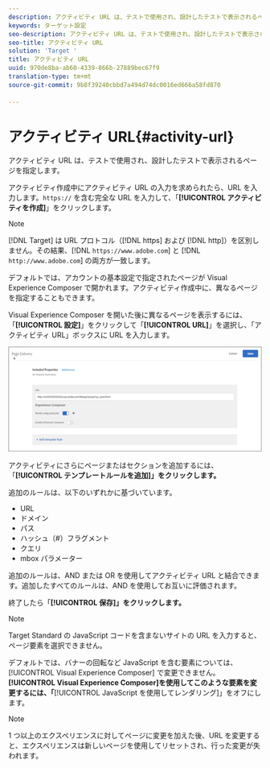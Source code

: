 ```yaml
---
description: アクティビティ URL は、テストで使用され、設計したテストで表示されるページを指定します。
keywords: ターゲット設定
seo-description: アクティビティ URL は、テストで使用され、設計したテストで表示されるページを指定します。
seo-title: アクティビティ URL
solution: 'Target '
title: アクティビティ URL
uuid: 970de8ba-ab60-4339-866b-27889bec67f9
translation-type: tm+mt
source-git-commit: 9b8f39240cbbd7a494d74dc0016ed666a58fd870

---
```



# アクティビティ URL{#activity-url}

アクティビティ URL は、テストで使用され、設計したテストで表示されるページを指定します。

アクティビティ作成中にアクティビティ URL の入力を求められたら、URL を入力します。`https://` を含む完全な URL を入力して、「**[!UICONTROL アクティビティを作成]**」をクリックします。

>[!NOTE]
>
>[!DNL Target] は URL プロトコル（[!DNL https] および [!DNL http]）を区別しません。その結果、[!DNL `https://www.adobe.com`] と [!DNL `http://www.adobe.com`] の両方が一致します。

デフォルトでは、アカウントの基本設定で指定されたページが Visual Experience Composer で開かれます。アクティビティ作成中に、異なるページを指定することもできます。

Visual Experience Composer を開いた後に異なるページを表示するには、「**[!UICONTROL 設定]**」をクリックして「**[!UICONTROL URL]**」を選択し、「アクティビティ URL」ボックスに URL を入力します。

![](assets/url-config.png)

アクティビティにさらにページまたはセクションを追加するには、「**[!UICONTROL テンプレートルールを追加]」をクリックします。**

追加のルールは、以下のいずれかに基づいています。

* URL
* ドメイン
* パス
* ハッシュ（#）フラグメント
* クエリ
* mbox パラメーター

追加のルールは、AND または OR を使用してアクティビティ URL と結合できます。追加したすべてのルールは、AND を使用してお互いに評価されます。

終了したら「**[!UICONTROL 保存]」をクリックします。**

>[!NOTE]
>
>Target Standard の JavaScript コードを含まないサイトの URL を入力すると、ページ要素を選択できません。

デフォルトでは、バナーの回転など JavaScript を含む要素については、[!UICONTROL Visual Experience Composer] で変更できません。**[!UICONTROL Visual Experience Composer]を使用してこのような要素を変更するには、「**[!UICONTROL JavaScript を使用してレンダリング]」をオフにします。

>[!NOTE]
>
>1 つ以上のエクスペリエンスに対してページに変更を加えた後、URL を変更すると、エクスペリエンスは新しいページを使用してリセットされ、行った変更が失われます。
